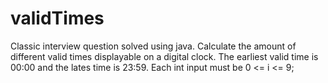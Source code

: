# validTimes
Classic interview question solved using java. Calculate the amount of different valid times displayable on a digital clock. The earliest valid time is 00:00 and the lates time is 23:59. Each int input must be 0 <= i <= 9;
